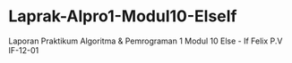 # Laprak-Alpro1-Modul10-ElseIf
Laporan Praktikum Algoritma &amp; Pemrograman 1 Modul 10 Else - If Felix P.V IF-12-01
